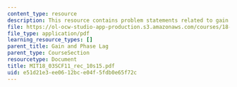 ```yaml
---
content_type: resource
description: This resource contains problem statements related to gain and phase log.
file: https://ol-ocw-studio-app-production.s3.amazonaws.com/courses/18-03sc-differential-equations-fall-2011/e51d21e3ee0612bce04f5fdb0e65f72c_MIT18_03SCF11_rec_10s15.pdf
file_type: application/pdf
learning_resource_types: []
parent_title: Gain and Phase Lag
parent_type: CourseSection
resourcetype: Document
title: MIT18_03SCF11_rec_10s15.pdf
uid: e51d21e3-ee06-12bc-e04f-5fdb0e65f72c
---
```

